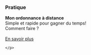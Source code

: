 
<!-- Block tags module -->
<div id="tags_block_left" class="block tags_block">
	<h3 class="title_block title_block_green">Pratique</h3>
	<p class="block_content">
		<b>Mon ordonnance à distance</b><br />
		Simple et rapide pour gagner du temps!<br />
		Comment faire ?<br /><br />
		<a class="btn btn-primary btn-block" href="[!Systeme::getMenu(Pharmacie/Ordonnance)!]">En savoir plus</a>
		
	</p>
</div>
<!-- /Block tags module -->

